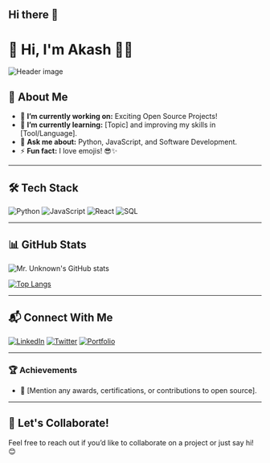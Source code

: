 ## Hi there 👋

# 👋 Hi, I'm Akash 👨‍💻

![Header image](https://your-image-url.com/header-image.png)

## 🌟 About Me
- 🔭 **I’m currently working on:** Exciting Open Source Projects!
- 🌱 **I’m currently learning:** [Topic] and improving my skills in [Tool/Language].
- 💬 **Ask me about:** Python, JavaScript, and Software Development.
- ⚡ **Fun fact:** I love emojis! 😎✨

---

## 🛠️ Tech Stack
![Python](https://img.shields.io/badge/-Python-3776AB?style=flat&logo=python&logoColor=white)
![JavaScript](https://img.shields.io/badge/-JavaScript-F7DF1E?style=flat&logo=javascript&logoColor=black)
![React](https://img.shields.io/badge/-React-61DAFB?style=flat&logo=react&logoColor=black)
![SQL](https://img.shields.io/badge/-SQL-4479A1?style=flat&logo=postgresql&logoColor=white)

---

## 📊 GitHub Stats
![Mr. Unknown's GitHub stats](https://github-readme-stats.vercel.app/api?username=your-username&show_icons=true&theme=radical)

[![Top Langs](https://github-readme-stats.vercel.app/api/top-langs/?username=your-username&layout=compact&theme=radical)](https://github.com/your-username)

---

## 📬 Connect With Me
[![LinkedIn](https://img.shields.io/badge/-LinkedIn-0077B5?style=flat&logo=linkedin&logoColor=white)](https://linkedin.com/in/your-profile)
[![Twitter](https://img.shields.io/badge/-Twitter-1DA1F2?style=flat&logo=twitter&logoColor=white)](https://twitter.com/your-profile)
[![Portfolio](https://img.shields.io/badge/-Portfolio-000000?style=flat&logo=wordpress&logoColor=white)](https://your-portfolio.com)

---

### 🏆 Achievements
- 🥇 [Mention any awards, certifications, or contributions to open source].

---

## 🤝 Let's Collaborate!
Feel free to reach out if you’d like to collaborate on a project or just say hi! 😊

